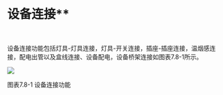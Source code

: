 # 设备连接**
<br/>

设备连接功能包括灯具\-灯具连接，灯具\-开关连接，插座\-插座连接，温烟感连接，配电出管以及盒线连接、设备配电，设备桥架连接如图表7.8\-1所示。

![](file:///C:\Users\pkpm\AppData\Local\Temp\ksohtml5908\wps128.jpg)

图表7.8\-1 设备连接功能